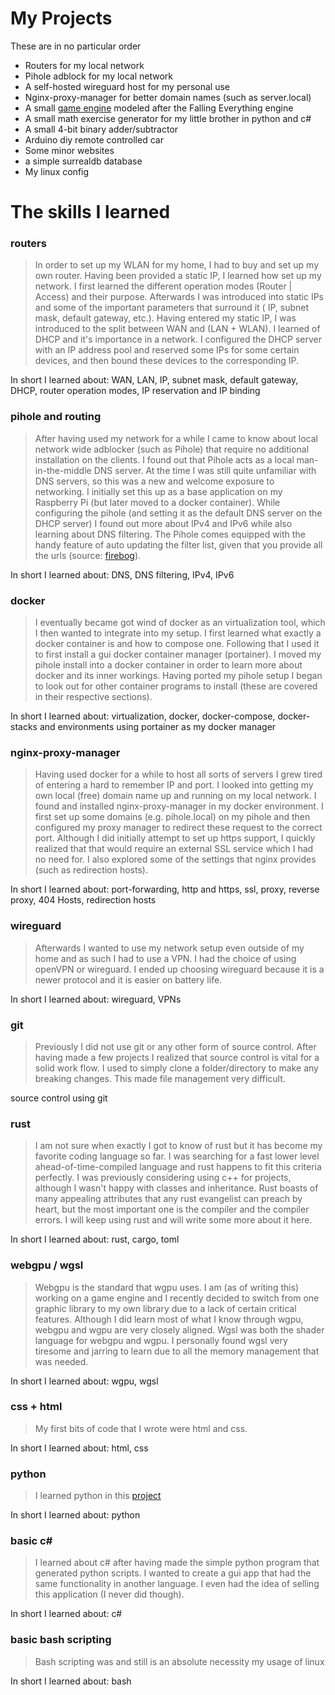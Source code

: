 
# My Projects
These are in no particular order
- Routers for my local network
- Pihole adblock for my local network
- A self-hosted wireguard host for my personal use
- Nginx-proxy-manager for better domain names (such as server.local)
- A small [game engine](https://github.com/GimmeDataNow/falling_sand) modeled after the Falling Everything engine
- A small math exercise generator for my little brother in python and c#
- A small 4-bit binary adder/subtractor
- Arduino diy remote controlled car
- Some minor websites
- a simple surrealdb database
- My linux config
# The skills I learned
### routers
> In order to set up my WLAN for my home, I had to buy and set up my own router. Having been provided a static IP, I learned how set up my network. I first learned the different operation modes (Router | Access) and their purpose. Afterwards I was introduced into static IPs and some of the important parameters that surround it ( IP, subnet mask, default gateway, etc.).  Having entered my static IP, I was introduced to the split between WAN and (LAN + WLAN). I learned of DHCP and it's importance in a network. I configured the DHCP server with an IP address pool and reserved some IPs for some certain devices, and then bound these devices to the corresponding IP.

In short I learned about: WAN, LAN, IP, subnet mask, default gateway, DHCP, router operation modes, IP reservation and IP binding

### pihole and routing
> After having used my network for a while I came to know about local network wide adblocker (such as Pihole) that require no additional installation on the clients. I found out that Pihole acts as a local man-in-the-middle DNS server. At the time I was still quite unfamiliar with DNS servers, so this was a new and welcome exposure to networking. I initially set this up as a base application on my Raspberry Pi (but later moved to a docker container). While configuring the pihole (and setting it as the default DNS server on the DHCP server) I found out more about IPv4 and IPv6 while also learning about DNS filtering. The Pihole comes equipped with the handy feature of auto updating the filter list, given that you provide all the urls (source: [firebog](https://firebog.net/)).

In short I learned about: DNS, DNS filtering, IPv4, IPv6

### docker
> I eventually became got wind of docker as an virtualization tool, which I then wanted to integrate into my setup. I first learned what exactly a docker container is and how to compose one. Following that I used it to first install a gui docker container manager (portainer). I moved my pihole install into a docker container in order to learn more about docker and its inner workings. Having ported my pihole setup I began to look out for other container programs to install (these are covered in their respective sections). 

In short I learned about: virtualization, docker, docker-compose, docker-stacks and environments using portainer as my docker manager

### nginx-proxy-manager
> Having used docker for a while to host all sorts of servers I grew tired of entering a hard to remember IP and port. I looked into getting my own local (free) domain name up and running on my local network. I found and installed nginx-proxy-manager in my docker environment. I first set up some domains (e.g. pihole.local) on my pihole and then configured my proxy manager to redirect these request to the correct port. Although I did initially attempt to set up https support, I quickly realized that that would require an external SSL service which I had no need for. I also explored some of the settings that nginx provides (such as redirection hosts). 

In short I learned about: port-forwarding, http and https, ssl, proxy, reverse proxy, 404 Hosts, redirection hosts
### wireguard
> Afterwards I wanted to use my network setup even outside of my home and as such I had to use a VPN. I had the choice of using openVPN or wireguard. I ended up choosing wireguard because it is a newer protocol and it is easier on battery life.

In short I learned about: wireguard, VPNs

### git
> Previously I did not use git or any other form of source control. After having made a few projects I realized that source control is vital for a solid work flow. I used to simply clone a folder/directory to make any breaking changes. This made file management very difficult.

source control using git
### rust
> I am not sure when exactly I got to know of rust but it has become my favorite coding language so far. I was searching for a fast lower level ahead-of-time-compiled language and rust happens to fit this criteria perfectly. I was previously considering using c++ for projects, although I wasn't happy with classes and inheritance. Rust boasts of many appealing attributes that any rust evangelist can preach by heart, but the most important one is the compiler and the compiler errors. I will keep using rust and will write some more about it here.

In short I learned about: rust, cargo, toml

### webgpu / wgsl
> Webgpu is the standard that wgpu uses. I am (as of writing this) working on a game engine and I recently decided to switch from one graphic library to my own library due to a lack of certain critical features. Although I did learn most of what I know through wgpu, webgpu and wgpu are very closely aligned. Wgsl was both the shader language for webgpu and wgpu. I personally found wgsl very tiresome and jarring to learn due to all the memory management that was needed.


In short I learned about: wgpu, wgsl

### css + html
> My first bits of code that I wrote were html and css.

In short I learned about: html, css

### python
> I learned python in this [project](https://github.com/GimmeDataNow/MathPyArchive)

In short I learned about: python

### basic c# 
> I learned about c# after having made the simple python program that generated python scripts. I wanted to create a gui app that had the same functionality in another language. I even had the idea of selling this application (I never did though).

In short I learned about: c#
### basic bash scripting
> Bash scripting was and still is an absolute necessity my usage of linux

In short I learned about: bash
